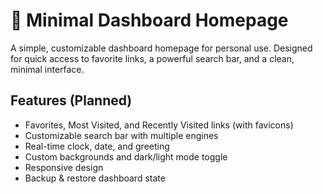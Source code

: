 # 🧭 Minimal Dashboard Homepage

A simple, customizable dashboard homepage for personal use. Designed for quick access to favorite links, a powerful search bar, and a clean, minimal interface.

## Features (Planned)
- Favorites, Most Visited, and Recently Visited links (with favicons)
- Customizable search bar with multiple engines
- Real-time clock, date, and greeting
- Custom backgrounds and dark/light mode toggle
- Responsive design
- Backup & restore dashboard state
